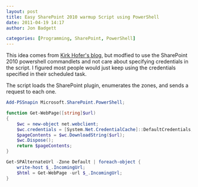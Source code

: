 ```yaml
---
layout: post
title: Easy SharePoint 2010 warmup Script using PowerShell
date: 2011-04-19 14:17
author: Jon Badgett

categories: [Programming, SharePoint, PowerShell]
---
```

This idea comes from <a href="http://kirkhofer.wordpress.com/2008/10/18/sharepoint-warm-up-script/">Kirk Hofer's blog</a>, but modfied to use the SharePoint 2010 powershell commandlets and not care about specifying credentials in the script. I figured most people would just keep using the credentials specified in their scheduled task.

The script loads the SharePoint plugin, enumerates the zones, and sends a request to each one.

```powershell
Add-PSSnapin Microsoft.SharePoint.PowerShell;

function Get-WebPage([string]$url)
{
    $wc = new-object net.webclient;
    $wc.credentials = [System.Net.CredentialCache]::DefaultCredentials;
    $pageContents = $wc.DownloadString($url);
    $wc.Dispose();
    return $pageContents;
}

Get-SPAlternateUrl -Zone Default | foreach-object {
    write-host $_.IncomingUrl;
    $html = Get-WebPage -url $_.IncomingUrl;
}
```
